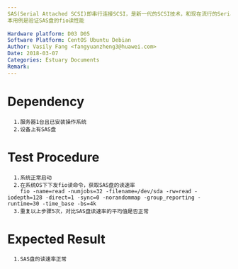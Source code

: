 ```yaml
---
SAS(Serial Attached SCSI)即串行连接SCSI，是新一代的SCSI技术，和现在流行的Serial ATA(SATA)硬盘相同，都是采用串行技术以获得更高的传输速度，并通过缩短连结线改善内部空间等。SAS是并行SCSI接口之后开发出的全新接口。此接口的设计是为了改善存储系统的效能、可用性和扩充性，并且提供与SATA硬盘的兼容性。
本用例是验证SAS盘的fio读性能
 
Hardware platform: D03 D05 
Software Platform: CentOS Ubuntu Debian
Author: Vasily Fang <fangyuanzheng3@huawei.com>  
Date: 2018-03-07
Categories: Estuary Documents  
Remark:
---
```


# Dependency
```
  1.服务器1台且已安装操作系统
  2.设备上有SAS盘
```

# Test Procedure
```
  1.系统正常启动
  2.在系统OS下下发fio读命令，获取SAS盘的读速率
    fio -name=read -numjobs=32 -filename=/dev/sda -rw=read -iodepth=128 -direct=1 -sync=0 -norandommap -group_reporting -runtime=30 -time_base -bs=4k
  3.重复以上步骤5次，对比SAS盘读速率的平均值是否正常
```

# Expected Result
```
  1.SAS盘的读速率正常
```
